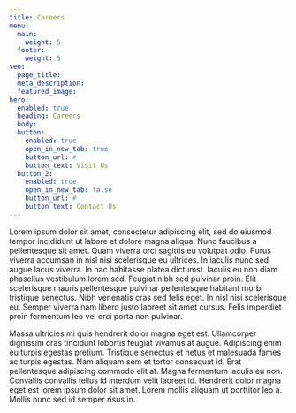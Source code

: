 ```yaml
---
title: Careers
menu:
  main:
    weight: 5
  footer:
    weight: 5
seo:
  page_title:
  meta_description:
  featured_image:
hero: 
  enabled: true
  heading: Careers
  body: 
  button:
    enabled: true
    open_in_new_tab: true
    button_url: #
    button_text: Visit Us
  button_2:
    enabled: true
    open_in_new_tab: false
    button_url: #
    button_text: Contact Us
---
```


Lorem ipsum dolor sit amet, consectetur adipiscing elit, sed do eiusmod tempor incididunt ut labore et dolore magna aliqua. Nunc faucibus a pellentesque sit amet. Quam viverra orci sagittis eu volutpat odio. Purus viverra accumsan in nisl nisi scelerisque eu ultrices. In iaculis nunc sed augue lacus viverra. In hac habitasse platea dictumst. Iaculis eu non diam phasellus vestibulum lorem sed. Feugiat nibh sed pulvinar proin. Elit scelerisque mauris pellentesque pulvinar pellentesque habitant morbi tristique senectus. Nibh venenatis cras sed felis eget. In nisl nisi scelerisque eu. Semper viverra nam libero justo laoreet sit amet cursus. Felis imperdiet proin fermentum leo vel orci porta non pulvinar.

Massa ultricies mi quis hendrerit dolor magna eget est. Ullamcorper dignissim cras tincidunt lobortis feugiat vivamus at augue. Adipiscing enim eu turpis egestas pretium. Tristique senectus et netus et malesuada fames ac turpis egestas. Nam aliquam sem et tortor consequat id. Erat pellentesque adipiscing commodo elit at. Magna fermentum iaculis eu non. Convallis convallis tellus id interdum velit laoreet id. Hendrerit dolor magna eget est lorem ipsum dolor sit amet. Lorem mollis aliquam ut porttitor leo a. Mollis nunc sed id semper risus in.
